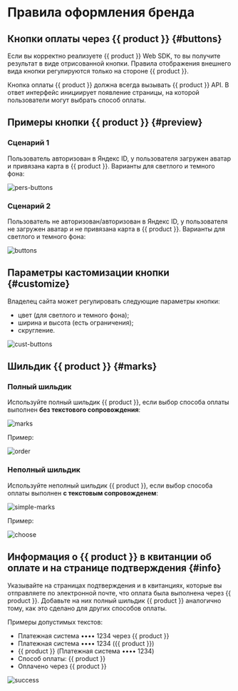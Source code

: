 # Правила оформления бренда

## Кнопки оплаты через {{ product }}  {#buttons}

Если вы корректно реализуете {{ product }} Web SDK, то вы получите результат в виде отрисованной кнопки. Правила отображения внешнего вида кнопки регулируются только на стороне {{ product }}.

Кнопка оплаты {{ product }} должна всегда вызывать {{ product }} API. В ответ интерфейс инициирует появление страницы, на которой пользователи могут выбрать способ оплаты.

## Примеры кнопки {{ product }} {#preview}

### Сценарий 1

Пользователь авторизован в Яндекс ID, у пользователя загружен аватар и привязана карта в {{ product }}. Варианты для светлого и темного фона:

![pers-buttons](_images/pers-buttons.svg)

### Сценарий 2

Пользователь не авторизован/авторизован в Яндекс ID, у пользователя не загружен аватар и не привязана карта в {{ product }}. Варианты для светлого и темного фона:

![buttons](_images/buttons.svg)

## Параметры кастомизации кнопки {#customize}

Владелец сайта может регулировать следующие параметры кнопки:

* цвет (для светлого и темного фона);
* ширина и высота (есть ограничения);
* скругление.

![cust-buttons](_images/cust-buttons.svg)

## Шильдик {{ product }} {#marks}

### Полный шильдик

Используйте полный шильдик {{ product }}, если выбор способа оплаты выполнен **без текстового сопровождения**:

![marks](_images/marks.svg)

Пример:

![order](_images/order.svg)

### Неполный шильдик

Используйте неполный шильдик {{ product }}, если выбор способа оплаты выполнен **с текстовым сопровожденем**:

![simple-marks](_images/simple-marks.svg)

Пример:

![choose](_images/choose.svg)

## Информация о {{ product }} в квитанции об оплате и на странице подтверждения {#info}

Указывайте на страницах подтверждения и в квитанциях, которые вы отправляете по электронной почте, что оплата была выполнена через {{ product }}. Добавьте на них полный шильдик {{ product }} аналогично тому, как это сделано для других способов оплаты.

Примеры допустимых текстов:

* Платежная система •••• 1234 через {{ product }}
* Платежная система •••• 1234 ({{ product }})
* {{ product }} (Платежная система •••• 1234)
* Способ оплаты: {{ product }}
* Оплачено через {{ product }}

![success](_images/success.svg)
